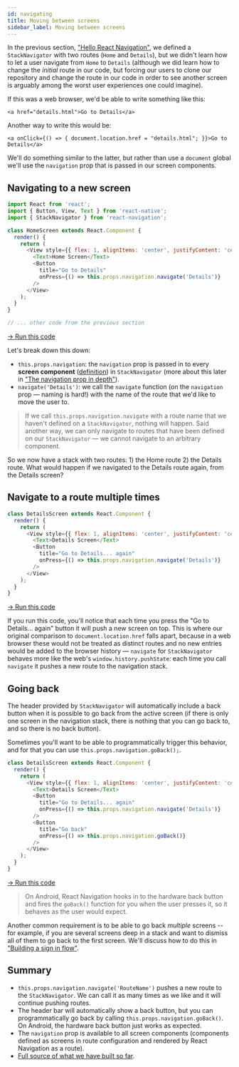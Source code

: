 ```yaml
---
id: navigating
title: Moving between screens
sidebar_label: Moving between screens
---
```


In the previous section, ["Hello React Navigation"](hello-react-navigation.html), we defined a `StackNavigator` with two routes (`Home` and `Details`), but we didn't learn how to let a user navigate from `Home` to `Details` (although we did learn how to change the _initial_ route in our code, but forcing our users to clone our repository and change the route in our code in order to see another screen is arguably among the worst user experiences one could imagine).

If this was a web browser, we'd be able to write something like this:

```
<a href="details.html">Go to Details</a>
```

Another way to write this would be:

```
<a onClick={() => { document.location.href = "details.html"; }}>Go to Details</a>
```

We'll do something similar to the latter, but rather than use a `document` global we'll use the `navigation` prop that is passed in our screen components.

## Navigating to a new screen

```js
import React from 'react';
import { Button, View, Text } from 'react-native';
import { StackNavigator } from 'react-navigation';

class HomeScreen extends React.Component {
  render() {
    return (
      <View style={{ flex: 1, alignItems: 'center', justifyContent: 'center' }}>
        <Text>Home Screen</Text>
        <Button
          title="Go to Details"
          onPress={() => this.props.navigation.navigate('Details')}
        />
      </View>
    );
  }
}

// ... other code from the previous section
```
<a href="https://snack.expo.io/@react-navigation/our-first-navigate" target="blank" class="run-code-button">&rarr; Run this code</a>

Let's break down this down:

* `this.props.navigation`: the `navigation` prop is passed in to every **screen component** ([definition](glossary-of-terms.html#screen-component)) in `StackNavigator` (more about this later in ["The navigation prop in depth"](navigation-prop.html)).
* `navigate('Details')`: we call the `navigate` function (on the `navigation` prop &mdash; naming is hard!) with the name of the route that we'd like to move the user to.

> If we call `this.props.navigation.navigate` with a route name that we haven't defined on a `StackNavigator`, nothing will happen. Said another way, we can only navigate to routes that have been defined on our `StackNavigator` &mdash; we cannot navigate to an arbitrary component.

So we now have a stack with two routes: 1) the Home route 2) the Details route. What would happen if we navigated to the Details route again, from the Details screen?

## Navigate to a route multiple times

```js
class DetailsScreen extends React.Component {
  render() {
    return (
      <View style={{ flex: 1, alignItems: 'center', justifyContent: 'center' }}>
        <Text>Details Screen</Text>
        <Button
          title="Go to Details... again"
          onPress={() => this.props.navigation.navigate('Details')}
        />
      </View>
    );
  }
}
```
<a href="https://snack.expo.io/@react-navigation/navigating-to-details-again" target="blank" class="run-code-button">&rarr; Run this code</a>

If you run this code, you'll notice that each time you press the "Go to Details... again" button it will push a new screen on top. This is where our original comparison to `document.location.href` falls apart, because in a web browser these would not be treated as distinct routes and no new entries would be added to the browser history &mdash; `navigate` for `StackNavigator` behaves more like the web's `window.history.pushState`: each time you call `navigate` it pushes a new route to the navigation stack.


## Going back

The header provided by `StackNavigator` will automatically include a back button when it is possible to go back from the active screen (if there is only one screen in the navigation stack, there is nothing that you can go back to, and so there is no back button).

Sometimes you'll want to be able to programmatically trigger this behavior, and for that you can use `this.props.navigation.goBack();`.

```js
class DetailsScreen extends React.Component {
  render() {
    return (
      <View style={{ flex: 1, alignItems: 'center', justifyContent: 'center' }}>
        <Text>Details Screen</Text>
        <Button
          title="Go to Details... again"
          onPress={() => this.props.navigation.navigate('Details')}
        />
        <Button
          title="Go back"
          onPress={() => this.props.navigation.goBack()}
        />
      </View>
    );
  }
}
```
<a href="https://snack.expo.io/@react-navigation/going-back" target="blank" class="run-code-button">&rarr; Run this code</a>

> On Android, React Navigation hooks in to the hardware back button and fires the `goBack()` function for you when the user presses it, so it behaves as the user would expect.

<!-- we need to have an easier way to pop to top and popN -->

Another common requirement is to be able to go back *multiple* screens -- for example, if you are several screens deep in a stack and want to dismiss all of them to go back to the first screen. We'll discuss how to do this in ["Building a sign in flow"](auth-flow.html).

## Summary

- `this.props.navigation.navigate('RouteName')` pushes a new route to the `StackNavigator`. We can call it as many times as we like and it will continue pushing routes.
- The header bar will automatically show a back button, but you can programmatically go back by calling `this.props.navigation.goBack()`. On Android, the hardware back button just works as expected.
- The `navigation` prop is available to all screen components (components defined as screens in route configuration and rendered by React Navigation as a route).
- [Full source of what we have built so far](https://snack.expo.io/@react-navigation/going-back).

